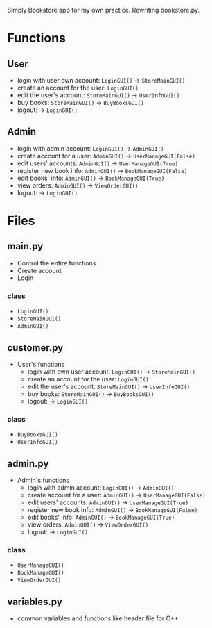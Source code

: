 Simply Bookstore app for my own practice.
Rewriting bookstore.py.

# Functions
## User
- login with user own account: `LoginGUI()` → `StoreMainGUI()`
- create an account for the user: `LoginGUI()`
- edit the user's account: `StoreMainGUI()` → `UserInfoGUI()`
- buy books: `StoreMainGUI()` → `BuyBooksGUI()`
- logout: → `LoginGUI()`

## Admin
- login with admin account: `LoginGUI()` → `AdminGUI()`
- create account for a user: `AdminGUI()` → `UserManageGUI(False)`
- edit users' accounts: `AdminGUI()` → `UserManageGUI(True)`
- register new book info: `AdminGUI()` → `BookManageGUI(False)`
- edit books' info: `AdminGUI()` → `BookManageGUI(True)`
- view orders: `AdminGUI()` → `ViewOrderGUI()`
- logout: → `LoginGUI()`

# Files
## main.py
- Control the entire functions
- Create account
- Login
### class
- `LoginGUI()`
- `StoreMainGUI()`
- `AdminGUI()`

## customer.py
- User's functions
  - login with own user account: `LoginGUI()` → `StoreMainGUI()`
  - create an account for the user: `LoginGUI()`
  - edit the user's account: `StoreMainGUI()` → `UserInfoGUI()`
  - buy books: `StoreMainGUI()` → `BuyBooksGUI()`
  - logout: → `LoginGUI()`
### class
- `BuyBooksGUI()`
- `UserInfoGUI()`

## admin.py
- Admin's functions
  - login with admin account: `LoginGUI()` → `AdminGUI()`
  - create account for a user: `AdminGUI()` → `UserManageGUI(False)`
  - edit users' accounts: `AdminGUI()` → `UserManageGUI(True)`
  - register new book info: `AdminGUI()` → `BookManageGUI(False)`
  - edit books' info: `AdminGUI()` → `BookManageGUI(True)`
  - view orders: `AdminGUI()` → `ViewOrderGUI()`
  - logout: → `LoginGUI()`
### class
- `UserManageGUI()`
- `BookManageGUI()`
- `ViewOrderGUI()`

## variables.py
- common variables and functions like header file for C++

